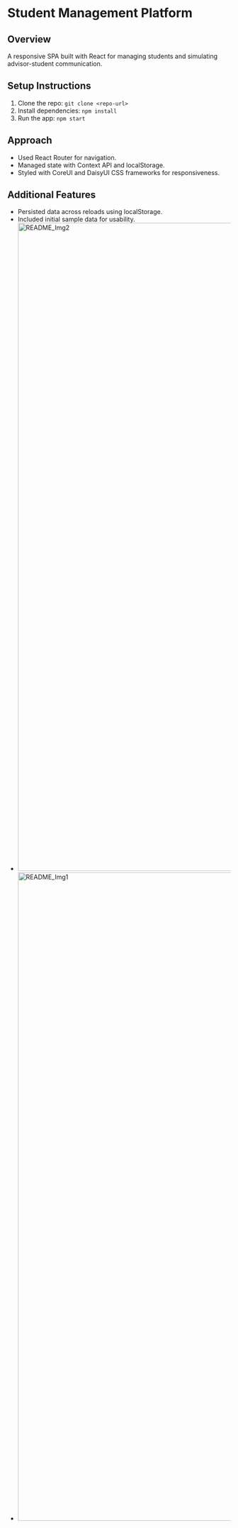 # Student Management Platform

## Overview
A responsive SPA built with React for managing students and simulating advisor-student communication.

## Setup Instructions
1. Clone the repo: `git clone <repo-url>`
2. Install dependencies: `npm install`
3. Run the app: `npm start`

## Approach
- Used React Router for navigation.
- Managed state with Context API and localStorage.
- Styled with CoreUI and DaisyUI CSS frameworks for responsiveness.

## Additional Features
- Persisted data across reloads using localStorage.
- Included initial sample data for usability.
- <img width="1463" alt="README_Img2" src="https://github.com/user-attachments/assets/c4b349de-a157-4e70-9b74-b8aa968f46cb" />
- <img width="1464" alt="README_Img1" src="https://github.com/user-attachments/assets/1586a45a-ae19-4d40-ae97-f31a222ff451" />
